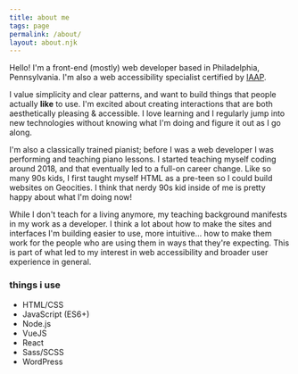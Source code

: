 ```yaml
---
title: about me
tags: page
permalink: /about/
layout: about.njk
---
```


Hello! I'm a front-end (mostly) web developer based in Philadelphia, Pennsylvania. I'm also a web accessibility specialist certified by [IAAP](https://www.accessibilityassociation.org/s/).

I value simplicity and clear patterns, and want to build things that people actually **like** to use. I'm excited about creating interactions that are both aesthetically pleasing & accessible. I love learning and I regularly jump into new technologies without knowing what I'm doing and figure it out as I go along.

I'm also a classically trained pianist; before I was a web developer I was performing and teaching piano lessons. I started teaching myself coding around 2018, and that eventually led to a full-on career change. Like so many 90s kids, I first taught myself HTML as a pre-teen so I could build websites on Geocities. I think that nerdy 90s kid inside of me is pretty happy about what I'm doing now!

While I don't teach for a living anymore, my teaching background manifests in my work as a developer. I think a lot about how to make the sites and interfaces I'm building easier to use, more intuitive... how to make them work for the people who are using them in ways that they're expecting. This is part of what led to my interest in web accessibility and broader user experience in general.

<div class='languages'>

### things i use

-   HTML/CSS
-   JavaScript (ES6+)
-   Node.js
-   VueJS
-   React
-   Sass/SCSS
-   WordPress

</div>
